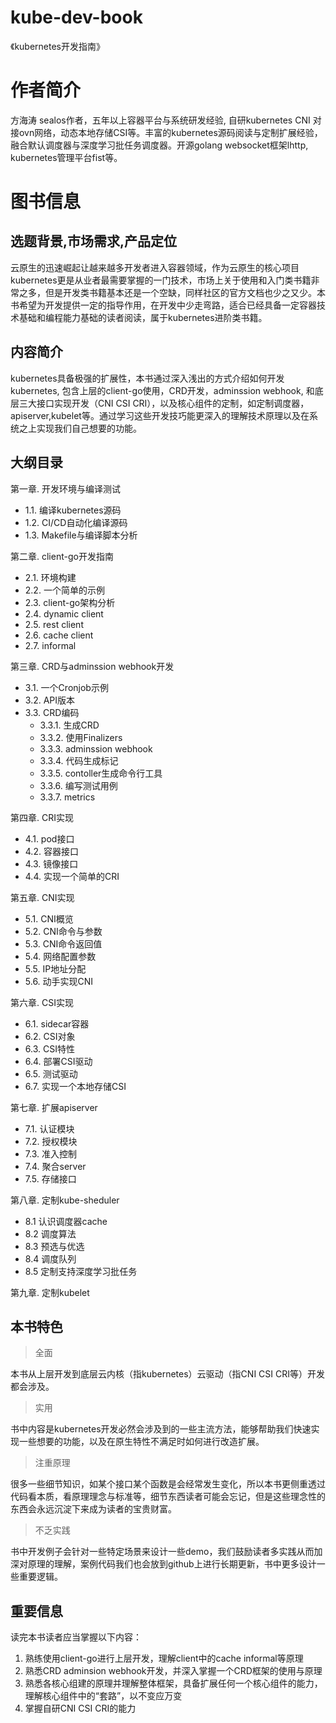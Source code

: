 # kube-dev-book
《kubernetes开发指南》

# 作者简介
方海涛 sealos作者，五年以上容器平台与系统研发经验, 自研kubernetes CNI 对接ovn网络，动态本地存储CSI等。丰富的kubernetes源码阅读与定制扩展经验，融合默认调度器与深度学习批任务调度器。开源golang websocket框架lhttp, kubernetes管理平台fist等。

# 图书信息
## 选题背景,市场需求,产品定位
   云原生的迅速崛起让越来越多开发者进入容器领域，作为云原生的核心项目kubernetes更是从业者最需要掌握的一门技术，市场上关于使用和入门类书籍非常之多，但是开发类书籍基本还是一个空缺，同样社区的官方文档也少之又少。本书希望为开发提供一定的指导作用，在开发中少走弯路，适合已经具备一定容器技术基础和编程能力基础的读者阅读，属于kubernetes进阶类书籍。

## 内容简介
   kubernetes具备极强的扩展性，本书通过深入浅出的方式介绍如何开发kubernetes, 包含上层的client-go使用，CRD开发，adminssion webhook, 和底层三大接口实现开发（CNI CSI CRI），以及核心组件的定制，如定制调度器，apiserver,kubelet等。通过学习这些开发技巧能更深入的理解技术原理以及在系统之上实现我们自己想要的功能。

## 大纲目录
第一章. 开发环境与编译测试
  - 1.1. 编译kubernetes源码
  - 1.2. CI/CD自动化编译源码
  - 1.3. Makefile与编译脚本分析

第二章. client-go开发指南
  - 2.1. 环境构建
  - 2.2. 一个简单的示例
  - 2.3. client-go架构分析
  - 2.4. dynamic client
  - 2.5. rest client
  - 2.6. cache client
  - 2.7. informal

第三章. CRD与adminssion webhook开发
  - 3.1. 一个Cronjob示例
  - 3.2. API版本
  - 3.3. CRD编码
      - 3.3.1. 生成CRD
      - 3.3.2. 使用Finalizers
      - 3.3.3. adminssion webhook
      - 3.3.4. 代码生成标记
      - 3.3.5. contoller生成命令行工具
      - 3.3.6. 编写测试用例
      - 3.3.7. metrics

第四章. CRI实现
  - 4.1. pod接口
  - 4.2. 容器接口
  - 4.3. 镜像接口
  - 4.4. 实现一个简单的CRI

第五章. CNI实现
  - 5.1. CNI概览
  - 5.2. CNI命令与参数
  - 5.3. CNI命令返回值
  - 5.4. 网络配置参数
  - 5.5. IP地址分配
  - 5.6. 动手实现CNI

第六章. CSI实现
  - 6.1. sidecar容器
  - 6.2. CSI对象  
  - 6.3. CSI特性
  - 6.4. 部署CSI驱动
  - 6.5. 测试驱动
  - 6.7. 实现一个本地存储CSI

第七章. 扩展apiserver
  - 7.1. 认证模块
  - 7.2. 授权模块
  - 7.3. 准入控制
  - 7.4. 聚合server
  - 7.5. 存储接口

第八章. 定制kube-sheduler
  - 8.1 认识调度器cache
  - 8.2 调度算法
  - 8.3 预选与优选
  - 8.4 调度队列
  - 8.5 定制支持深度学习批任务

第九章. 定制kubelet

## 本书特色
> 全面

  本书从上层开发到底层云内核（指kubernetes）云驱动（指CNI CSI CRI等）开发都会涉及。

> 实用
 
   书中内容是kubernetes开发必然会涉及到的一些主流方法，能够帮助我们快速实现一些想要的功能，以及在原生特性不满足时如何进行改造扩展。

> 注重原理

   很多一些细节知识，如某个接口某个函数是会经常发生变化，所以本书更侧重透过代码看本质，看原理理念与标准等，细节东西读者可能会忘记，但是这些理念性的东西会永远沉淀下来成为读者的宝贵财富。

> 不乏实践

   书中开发例子会针对一些特定场景来设计一些demo，我们鼓励读者多实践从而加深对原理的理解，案例代码我们也会放到github上进行长期更新，书中更多设计一些重要逻辑。

## 重要信息

读完本书读者应当掌握以下内容：

1. 熟练使用client-go进行上层开发，理解client中的cache informal等原理
2. 熟悉CRD adminsion webhook开发，并深入掌握一个CRD框架的使用与原理
3. 熟悉各核心组建的原理并理解整体框架，具备扩展任何一个核心组件的能力，理解核心组件中的“套路”，以不变应万变
4. 掌握自研CNI CSI CRI的能力
